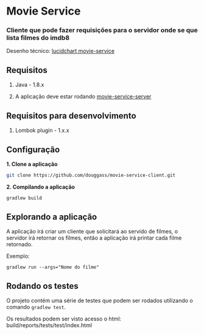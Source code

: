 # Movie Service

### Cliente que pode fazer requisições para o servidor onde se que lista filmes do imdb8

Desenho técnico: [lucidchart movie-service](https://app.lucidchart.com/documents/view/4698e7fc-8786-4646-b1c8-6d46f4f4cd70)

## Requisitos

1. Java - 1.8.x

2. A aplicação deve estar rodando [movie-service-server](https://github.com/douggass/movie-service-server)

## Requisitos para desenvolvimento

1. Lombok plugin - 1.x.x


## Configuração 

**1. Clone a aplicação**

```bash
git clone https://github.com/douggass/movie-service-client.git
```

**2. Compilando a aplicação**

```bash
gradlew build
```


## Explorando a aplicação

A aplicação irá criar um cliente que solicitará ao servido de filmes, o servidor irá retornar os filmes, então a aplicação irá printar cada filme retornado. 

Exemplo:
```
gradlew run --args="Nome do filme"

```

## Rodando os testes

O projeto contém uma série de testes que podem ser rodados utilizando o comando `gradlew test`. 

Os resultados podem ser visto acesso o html: build/reports/tests/test/index.html
